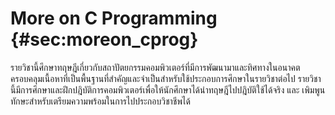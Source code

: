 # More on C Programming {#sec:moreon_cprog}

รายวิชานี้ศึกษาทฤษฎีเกี่ยวกับสถาปัตยกรรมคอมพิวเตอร์ที่มีการพัฒนามาและทิศทางในอนาคต ครอบคลุมเนื้อหาที่เป็นพื้นฐานที่สำคัญและจำเป็นสำหรับใช้ประกอบการศึกษาในรายวิชาต่อไป รายวิชานี้มีการศึกษาและฝึกปฎิบัติการคอมพิวเตอร์เพื่อให้นักศึกษาได้นำทฤษฎีไปปฎิบัติใช้ได้จริง และ เพิมพูนทักษะสำหรับเตรียมความพร้อมในการไปประกอบวิชาชีพได้
